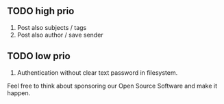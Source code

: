 ## TODO high prio
1. Post also subjects / tags
2. Post also author / save sender

## TODO low prio
1. Authentication without clear text password in filesystem.


Feel free to think about sponsoring our Open Source Software and make it happen.
